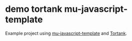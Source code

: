 # demo tortank mu-javascript-template

Example project using [mu-javascript-template](https://github.com/mu-semtech/mu-javascript-template) and
[Tortank](https://github.com/nbittich/tortank-js).
